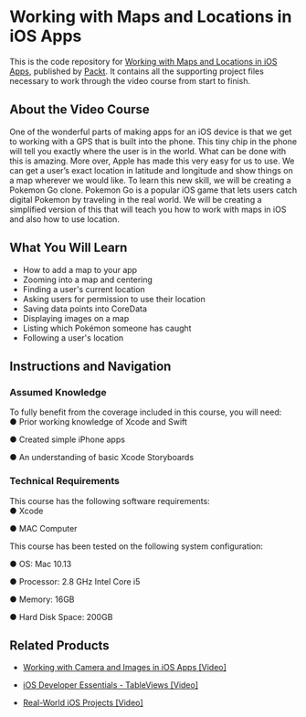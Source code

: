# Working with Maps and Locations in iOS Apps
This is the code repository for [Working with Maps and Locations in iOS Apps](https://www.packtpub.com/application-development/working-maps-and-locations-ios-apps?utm_source=github&utm_medium=repository&utm_campaign=9781788296809), published by [Packt](https://www.packtpub.com/?utm_source=github). It contains all the supporting project files necessary to work through the video course from start to finish.
## About the Video Course
One of the wonderful parts of making apps for an iOS device is that we get to working with a GPS that is built into the phone. This tiny chip in the phone will tell you exactly where the user is in the world. What can be done with this is amazing.
More over, Apple has made this very easy for us to use. We can get a user’s exact location in latitude and longitude and show things on a map wherever we would like. To learn this new skill, we will be creating a Pokemon Go clone.
Pokemon Go is a popular iOS game that lets users catch digital Pokemon by traveling in the real world. We will be creating a simplified version of this that will teach you how to work with maps in iOS and also how to use location.

<H2>What You Will Learn</H2>
<DIV class=book-info-will-learn-text>
<UL>
<LI>How to add a map to your app 
<LI>Zooming into a map and centering 
<LI>Finding a user's current location 
<LI>Asking users for permission to use their location 
<LI>Saving data points into CoreData 
<LI>Displaying images on a map 
<LI>Listing which Pokémon someone has caught 
<LI>Following a user's location </LI></UL></DIV>

## Instructions and Navigation
### Assumed Knowledge
To fully benefit from the coverage included in this course, you will need:<br/>
●	Prior working knowledge of Xcode and Swift

●	Created simple iPhone apps

●	An understanding of basic Xcode Storyboards


### Technical Requirements
This course has the following software requirements:<br/>
●	Xcode

●	MAC Computer

This course has been tested on the following system configuration:

●	OS: Mac 10.13

●	Processor: 2.8 GHz Intel Core i5

●	Memory: 16GB

●	Hard Disk Space: 200GB



## Related Products
* [Working with Camera and Images in iOS Apps [Video]](https://www.packtpub.com/application-development/working-camera-and-images-ios-apps-video?utm_source=github&utm_medium=repository&utm_campaign=9781788291330)

* [iOS Developer Essentials - TableViews [Video]](https://www.packtpub.com/application-development/ios-developer-essentials-tableviews-video?utm_source=github&utm_medium=repository&utm_campaign=9781788299015)

* [Real-World iOS Projects [Video]](https://www.packtpub.com/application-development/real-world-ios-projects-video?utm_source=github&utm_medium=repository&utm_campaign=9781789132526)

